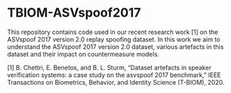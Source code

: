 # TBIOM-ASVspoof2017
This repository contains code used in our recent research work [1] on the ASVspoof 2017 version 2.0 replay spoofing dataset. In this work we aim to understand the ASVspoof 2017 version 2.0 dataset, various artefacts in this dataset and their impact on countermeasure models.





[1] B. Chettri, E. Benetos, and B. L. Sturm, “Dataset artefacts in speaker verification systems: a case study on the asvspoof 2017 benchmark,” IEEE Transactions on Biometrics, Behavior, and Identity Science (T-BIOM), 2020.
